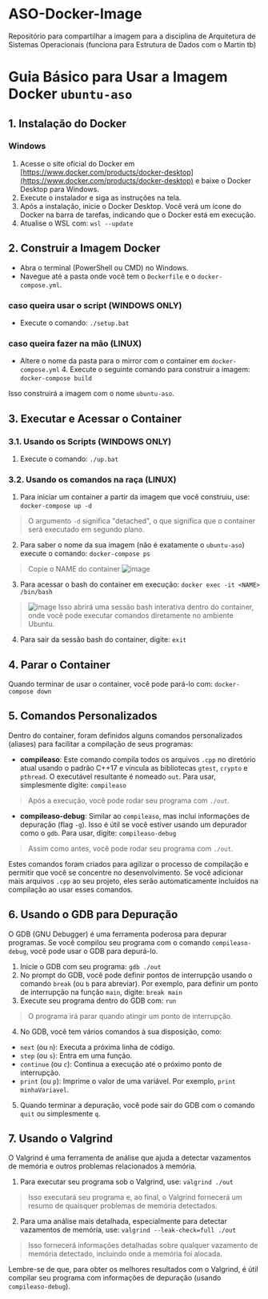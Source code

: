 # ASO-Docker-Image

Repositório para compartilhar a imagem para a disciplina de Arquitetura de Sistemas Operacionais (funciona para Estrutura de Dados com o Martin tb)

# Guia Básico para Usar a Imagem Docker `ubuntu-aso`

## 1. Instalação do Docker

### Windows

1. Acesse o site oficial do Docker em [https://www.docker.com/products/docker-desktop](https://www.docker.com/products/docker-desktop) e baixe o Docker Desktop para Windows.
2. Execute o instalador e siga as instruções na tela.
3. Após a instalação, inicie o Docker Desktop. Você verá um ícone do Docker na barra de tarefas, indicando que o Docker está em execução.
4. Atualise o WSL com: `wsl --update`

## 2. Construir a Imagem Docker

- Abra o terminal (PowerShell ou CMD) no Windows.
- Navegue até a pasta onde você tem o `Dockerfile` e o `docker-compose.yml`.

### caso queira usar o script (WINDOWS ONLY)

- Execute o comando: `./setup.bat`

### caso queira fazer na mão (LINUX)

- Altere o nome da pasta para o mirror com o container em `docker-compose.yml` 4. Execute o seguinte comando para construir a imagem: `docker-compose build`

Isso construirá a imagem com o nome `ubuntu-aso`.

## 3. Executar e Acessar o Container

### 3.1. Usando os Scripts (WINDOWS ONLY)

1. Execute o comando: `./up.bat`

### 3.2. Usando os comandos na raça (LINUX)

1. Para iniciar um container a partir da imagem que você construiu, use: `docker-compose up -d`

> O argumento `-d` significa "detached", o que significa que o container será executado em segundo plano.

2. Para saber o nome da sua imagem (não é exatamente o `ubuntu-aso`) execute o comando: `docker-compose ps`

> Copie o NAME do container
> ![image](https://github.com/CodeWracker/ASO-Docker-Image/assets/42501669/17d0ec85-bff7-4705-b4f7-cd4a3526c33f)

3. Para acessar o bash do container em execução: `docker exec -it <NAME> /bin/bash`

> ![image](https://github.com/CodeWracker/ASO-Docker-Image/assets/42501669/4440bd49-0dfe-4f22-868d-cf48b50aa9d3)
> Isso abrirá uma sessão bash interativa dentro do container, onde você pode executar comandos diretamente no ambiente Ubuntu.

4. Para sair da sessão bash do container, digite: `exit`

## 4. Parar o Container

Quando terminar de usar o container, você pode pará-lo com: `docker-compose down`

## 5. Comandos Personalizados

Dentro do container, foram definidos alguns comandos personalizados (aliases) para facilitar a compilação de seus programas:

- **compileaso**: Este comando compila todos os arquivos `.cpp` no diretório atual usando o padrão C++17 e vincula as bibliotecas `gtest`, `crypto` e `pthread`. O executável resultante é nomeado `out`. Para usar, simplesmente digite: `compileaso`

> Após a execução, você pode rodar seu programa com `./out`.

- **compileaso-debug**: Similar ao `compileaso`, mas inclui informações de depuração (flag `-g`). Isso é útil se você estiver usando um depurador como o `gdb`. Para usar, digite: `compileaso-debug`

> Assim como antes, você pode rodar seu programa com `./out`.

Estes comandos foram criados para agilizar o processo de compilação e permitir que você se concentre no desenvolvimento. Se você adicionar mais arquivos `.cpp` ao seu projeto, eles serão automaticamente incluídos na compilação ao usar esses comandos.

## 6. Usando o GDB para Depuração

O GDB (GNU Debugger) é uma ferramenta poderosa para depurar programas. Se você compilou seu programa com o comando `compileaso-debug`, você pode usar o GDB para depurá-lo.

1. Inicie o GDB com seu programa: `gdb ./out`
2. No prompt do GDB, você pode definir pontos de interrupção usando o comando `break` (ou `b` para abreviar). Por exemplo, para definir um ponto de interrupção na função `main`, digite: `break main`
3. Execute seu programa dentro do GDB com: `run`

> O programa irá parar quando atingir um ponto de interrupção.

4. No GDB, você tem vários comandos à sua disposição, como:

- `next` (ou `n`): Executa a próxima linha de código.
- `step` (ou `s`): Entra em uma função.
- `continue` (ou `c`): Continua a execução até o próximo ponto de interrupção.
- `print` (ou `p`): Imprime o valor de uma variável. Por exemplo, `print minhaVariavel`.

5. Quando terminar a depuração, você pode sair do GDB com o comando `quit` ou simplesmente `q`.

## 7. Usando o Valgrind

O Valgrind é uma ferramenta de análise que ajuda a detectar vazamentos de memória e outros problemas relacionados à memória.

1. Para executar seu programa sob o Valgrind, use: `valgrind ./out`

> Isso executará seu programa e, ao final, o Valgrind fornecerá um resumo de quaisquer problemas de memória detectados.

2. Para uma análise mais detalhada, especialmente para detectar vazamentos de memória, use: `valgrind --leak-check=full ./out`

> Isso fornecerá informações detalhadas sobre qualquer vazamento de memória detectado, incluindo onde a memória foi alocada.

Lembre-se de que, para obter os melhores resultados com o Valgrind, é útil compilar seu programa com informações de depuração (usando `compileaso-debug`).
